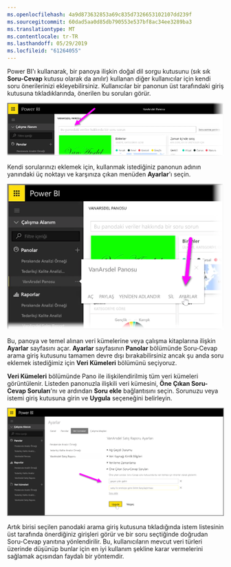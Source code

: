 ```yaml
---
ms.openlocfilehash: 4a9d873632853a69c835d7326653102107dd239f
ms.sourcegitcommit: 60dad5aa0d85db790553e537bf8ac34ee3289ba3
ms.translationtype: MT
ms.contentlocale: tr-TR
ms.lasthandoff: 05/29/2019
ms.locfileid: "61264055"
---
```

Power BI'ı kullanarak, bir panoya ilişkin doğal dil sorgu kutusunu (sık sık **Soru-Cevap** kutusu olarak da anılır) kullanan diğer kullanıcılar için kendi soru önerilerinizi ekleyebilirsiniz. Kullanıcılar bir panonun üst tarafındaki giriş kutusuna tıkladıklarında, önerilen bu soruları görür.

![](media/4-3a-suggested-questions/4-3a_1.png)

Kendi sorularınızı eklemek için, kullanmak istediğiniz panonun adının yanındaki üç noktayı ve karşınıza çıkan menüden **Ayarlar**'ı seçin.

![](media/4-3a-suggested-questions/4-3a_2.png)

 Bu, panoya ve temel alınan veri kümelerine veya çalışma kitaplarına ilişkin **Ayarlar** sayfasını açar. **Ayarlar** sayfasının **Panolar** bölümünde Soru-Cevap arama giriş kutusunu tamamen devre dışı bırakabilirsiniz ancak şu anda soru eklemek istediğimiz için **Veri Kümeleri** bölümünü seçiyoruz.

**Veri Kümeleri** bölümünde Pano ile ilişkilendirilmiş tüm veri kümeleri görüntülenir. Listeden panonuzla ilişkili veri kümesini, **Öne Çıkan Soru-Cevap Soruları**'nı ve ardından **Soru ekle** bağlantısını seçin. Sorunuzu veya istemi giriş kutusuna girin ve **Uygula** seçeneğini belirleyin.

![](media/4-3a-suggested-questions/4-3a_3.png)

Artık birisi seçilen panodaki arama giriş kutusuna tıkladığında istem listesinin üst tarafında önerdiğiniz girişleri görür ve bir soru seçtiğinde doğrudan Soru-Cevap yanıtına yönlendirilir. Bu, kullanıcıların mevcut veri türleri üzerinde düşünüp bunlar için en iyi kullanım şekline karar vermelerini sağlamak açısından faydalı bir yöntemdir.

